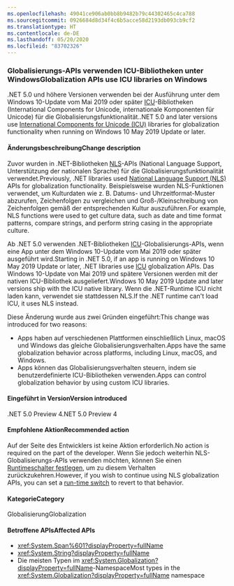 ```yaml
---
ms.openlocfilehash: 49041ce906ab0bb8b9482b79c44302465c4ca788
ms.sourcegitcommit: 0926684d8d34f4c6b5acce58d2193db093cb9cf2
ms.translationtype: HT
ms.contentlocale: de-DE
ms.lasthandoff: 05/20/2020
ms.locfileid: "83702326"
---
```

### <a name="globalization-apis-use-icu-libraries-on-windows"></a><span data-ttu-id="ec0bc-101">Globalisierungs-APIs verwenden ICU-Bibliotheken unter Windows</span><span class="sxs-lookup"><span data-stu-id="ec0bc-101">Globalization APIs use ICU libraries on Windows</span></span>

<span data-ttu-id="ec0bc-102">.NET 5.0 und höhere Versionen verwenden bei der Ausführung unter dem Windows 10-Update vom Mai 2019 oder später [ICU](http://site.icu-project.org/home)-Bibliotheken (International Components for Unicode, internationale Komponenten für Unicode) für die Globalisierungsfunktionalität.</span><span class="sxs-lookup"><span data-stu-id="ec0bc-102">.NET 5.0 and later versions use [International Components for Unicode (ICU)](http://site.icu-project.org/home) libraries for globalization functionality when running on Windows 10 May 2019 Update or later.</span></span>

#### <a name="change-description"></a><span data-ttu-id="ec0bc-103">Änderungsbeschreibung</span><span class="sxs-lookup"><span data-stu-id="ec0bc-103">Change description</span></span>

<span data-ttu-id="ec0bc-104">Zuvor wurden in .NET-Bibliotheken [NLS](/windows/win32/intl/national-language-support)-APIs (National Language Support, Unterstützung der nationalen Sprache) für die Globalisierungsfunktionalität verwendet.</span><span class="sxs-lookup"><span data-stu-id="ec0bc-104">Previously, .NET libraries used [National Language Support (NLS)](/windows/win32/intl/national-language-support) APIs for globalization functionality.</span></span> <span data-ttu-id="ec0bc-105">Beispielsweise wurden NLS-Funktionen verwendet, um Kulturdaten wie z. B. Datums- und Uhrzeitformat-Muster abzurufen, Zeichenfolgen zu vergleichen und Groß-/Kleinschreibung von Zeichenfolgen gemäß der entsprechenden Kultur auszuführen.</span><span class="sxs-lookup"><span data-stu-id="ec0bc-105">For example, NLS functions were used to get culture data, such as date and time format patterns, compare strings, and perform string casing in the appropriate culture.</span></span>

<span data-ttu-id="ec0bc-106">Ab .NET 5.0 verwenden .NET-Bibliotheken [ICU](http://site.icu-project.org/home)-Globalisierungs-APIs, wenn eine App unter dem Windows 10-Update vom Mai 2019 oder später ausgeführt wird.</span><span class="sxs-lookup"><span data-stu-id="ec0bc-106">Starting in .NET 5.0, if an app is running on Windows 10 May 2019 Update or later, .NET libraries use [ICU](http://site.icu-project.org/home) globalization APIs.</span></span> <span data-ttu-id="ec0bc-107">Das Windows 10-Update von Mai 2019 und spätere Versionen werden mit der nativen ICU-Bibliothek ausgeliefert.</span><span class="sxs-lookup"><span data-stu-id="ec0bc-107">Windows 10 May 2019 Update and later versions ship with the ICU native library.</span></span> <span data-ttu-id="ec0bc-108">Wenn die .NET-Runtime ICU nicht laden kann, verwendet sie stattdessen NLS.</span><span class="sxs-lookup"><span data-stu-id="ec0bc-108">If the .NET runtime can't load ICU, it uses NLS instead.</span></span>

<span data-ttu-id="ec0bc-109">Diese Änderung wurde aus zwei Gründen eingeführt:</span><span class="sxs-lookup"><span data-stu-id="ec0bc-109">This change was introduced for two reasons:</span></span>

- <span data-ttu-id="ec0bc-110">Apps haben auf verschiedenen Plattformen einschließlich Linux, macOS und Windows das gleiche Globalisierungsverhalten.</span><span class="sxs-lookup"><span data-stu-id="ec0bc-110">Apps have the same globalization behavior across platforms, including Linux, macOS, and Windows.</span></span>
- <span data-ttu-id="ec0bc-111">Apps können das Globalisierungsverhalten steuern, indem sie benutzerdefinierte ICU-Bibliotheken verwenden.</span><span class="sxs-lookup"><span data-stu-id="ec0bc-111">Apps can control globalization behavior by using custom ICU libraries.</span></span>

#### <a name="version-introduced"></a><span data-ttu-id="ec0bc-112">Eingeführt in Version</span><span class="sxs-lookup"><span data-stu-id="ec0bc-112">Version introduced</span></span>

<span data-ttu-id="ec0bc-113">.NET 5.0 Preview 4</span><span class="sxs-lookup"><span data-stu-id="ec0bc-113">.NET 5.0 Preview 4</span></span>

#### <a name="recommended-action"></a><span data-ttu-id="ec0bc-114">Empfohlene Aktion</span><span class="sxs-lookup"><span data-stu-id="ec0bc-114">Recommended action</span></span>

<span data-ttu-id="ec0bc-115">Auf der Seite des Entwicklers ist keine Aktion erforderlich.</span><span class="sxs-lookup"><span data-stu-id="ec0bc-115">No action is required on the part of the developer.</span></span> <span data-ttu-id="ec0bc-116">Wenn Sie jedoch weiterhin NLS-Globalisierungs-APIs verwenden möchten, können Sie einen [Runtimeschalter festlegen](../../../../docs/core/run-time-config/globalization.md#nls), um zu diesem Verhalten zurückzukehren.</span><span class="sxs-lookup"><span data-stu-id="ec0bc-116">However, if you wish to continue using NLS globalization APIs, you can set a [run-time switch](../../../../docs/core/run-time-config/globalization.md#nls) to revert to that behavior.</span></span>

#### <a name="category"></a><span data-ttu-id="ec0bc-117">Kategorie</span><span class="sxs-lookup"><span data-stu-id="ec0bc-117">Category</span></span>

<span data-ttu-id="ec0bc-118">Globalisierung</span><span class="sxs-lookup"><span data-stu-id="ec0bc-118">Globalization</span></span>

#### <a name="affected-apis"></a><span data-ttu-id="ec0bc-119">Betroffene APIs</span><span class="sxs-lookup"><span data-stu-id="ec0bc-119">Affected APIs</span></span>

- <xref:System.Span%601?displayProperty=fullName>
- <xref:System.String?displayProperty=fullName>
- <span data-ttu-id="ec0bc-120">Die meisten Typen im <xref:System.Globalization?displayProperty=fullName>-Namespace</span><span class="sxs-lookup"><span data-stu-id="ec0bc-120">Most types in the <xref:System.Globalization?displayProperty=fullName> namespace</span></span>

<!--

#### Affected APIs

- `T:System.Span%601`
- `T:System.String`
- `N:System.Globalization`

-->
